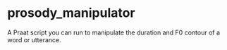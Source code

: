 # prosody_manipulator
A Praat script you can run to manipulate the duration and F0 contour of a word or utterance.
